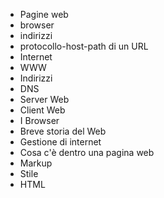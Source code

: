 - Pagine web
- browser
- indirizzi
- protocollo-host-path di un URL
- Internet
- WWW
- Indirizzi
- DNS
- Server Web
- Client Web
- I Browser
- Breve storia del Web
- Gestione di internet
- Cosa c'è dentro una pagina web
- Markup
- Stile
- HTML